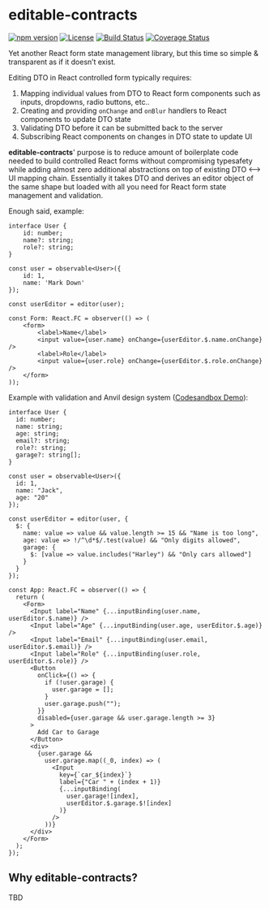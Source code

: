 # editable-contracts
[![npm version](https://badge.fury.io/js/editable-contracts.svg)](https://badge.fury.io/js/editable-contracts)
[![License](https://img.shields.io/badge/License-Apache%202.0-blue.svg)](https://opensource.org/licenses/Apache-2.0) [![Build Status](https://travis-ci.org/servicetitan/editable-contracts.svg?branch=master)](https://travis-ci.org/servicetitan/editable-contracts) [![Coverage Status](https://coveralls.io/repos/github/servicetitan/editable-contracts/badge.svg?branch=master)](https://coveralls.io/github/servicetitan/editable-contracts?branch=master)

Yet another React form state management library, but this time so simple & transparent as if it doesn’t exist.

Editing DTO in React controlled form typically requires:
1) Mapping individual values from DTO to React form components such as inputs, dropdowns, radio buttons, etc..
2) Creating and providing `onChange` and `onBlur` handlers to React components to update DTO state
3) Validating DTO before it can be submitted back to the server
4) Subscribing React components on changes in DTO state to update UI

**editable-contracts**' purpose is to reduce amount of boilerplate code needed to build controlled React forms without compromising typesafety while adding almost zero additional abstractions on top of existing DTO <--> UI mapping chain. Essentially it takes DTO and derives an editor object of the same shape but loaded with all you need for React form state management and validation.

Enough said, example:
```TSX
interface User {
    id: number;
    name?: string;
    role?: string;
}

const user = observable<User>({
    id: 1,
    name: 'Mark Down'
});

const userEditor = editor(user);

const Form: React.FC = observer(() => (
    <form>
        <label>Name</label>
        <input value={user.name} onChange={userEditor.$.name.onChange} />
        <label>Role</label>
        <input value={user.role} onChange={userEditor.$.role.onChange} />
    </form>
));
```

Example with validation and Anvil design system ([Codesandbox Demo](https://codesandbox.io/s/editable-contracts-demo-v20wom70)):
```TSX
interface User {
  id: number;
  name: string;
  age: string;
  email?: string;
  role?: string;
  garage?: string[];
}

const user = observable<User>({
  id: 1,
  name: "Jack",
  age: "20"
});

const userEditor = editor(user, {
  $: {
    name: value => value && value.length >= 15 && "Name is too long",
    age: value => !/^\d*$/.test(value) && "Only digits allowed",
    garage: {
      $: [value => value.includes("Harley") && "Only cars allowed"]
    }
  }
});

const App: React.FC = observer(() => {
  return (
    <Form>
      <Input label="Name" {...inputBinding(user.name, userEditor.$.name)} />
      <Input label="Age" {...inputBinding(user.age, userEditor.$.age)} />
      <Input label="Email" {...inputBinding(user.email, userEditor.$.email)} />
      <Input label="Role" {...inputBinding(user.role, userEditor.$.role)} />
      <Button
        onClick={() => {
          if (!user.garage) {
            user.garage = [];
          }
          user.garage.push("");
        }}
        disabled={user.garage && user.garage.length >= 3}
      >
        Add Car to Garage
      </Button>
      <div>
        {user.garage &&
          user.garage.map((_0, index) => (
            <Input
              key={`car_${index}`}
              label={"Car " + (index + 1)}
              {...inputBinding(
                user.garage![index],
                userEditor.$.garage.$![index]
              )}
            />
          ))}
      </div>
    </Form>
  );
});
```

## Why editable-contracts?
TBD
